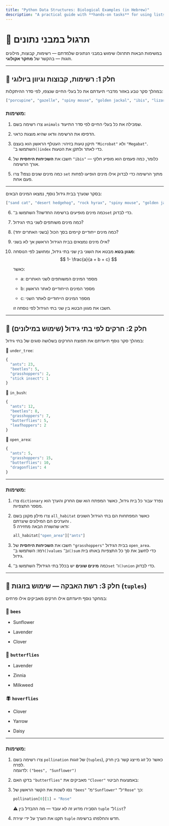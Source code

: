 ```yaml
---
title: "Python Data Structures: Biological Examples (in Hebrew)"
description: "A practical guide with **hands-on tasks** for using lists, dictionaries, tuples, and nested data structures in Python, focusing on real-world applications in biology. writed in Hebrew"
---
```


# 🔬 תרגול במבני נתונים

במשימות הבאות תתרגלו שימוש במבני הנתונים שלמדתם — רשימות, קבוצות, מילונים וזוגות — בהקשר של **מחקר אקולוגי**.

---

## 🐾 חלק 1: רשימות, קבוצות וגיוון ביולוגי

במהלך סקר טבע באזור מדברי תיעדתם את כל בעלי החיים שנצפו, לפי סדר ההיתקלות:

```python
["porcupine", "gazelle", "spiny mouse", "golden jackal", "ibis", "lizard", "gazelle", "rock hyrax", "spiny mouse", "green toad", "ibis", "jackal", "fox", "Megabat", "Megabat", "lizard", "ibis"]
```

### משימות:

1. צרו רשימה בשם `animals` שמכילה את כל בעלי החיים לפי סדר התיעוד.
    
2. הדפיסו את הרשימה וודאו שהיא מוצגת כראוי.
    
3. תיקון טעות בזיהוי: העטלף הראשון הוא בעצם `"Microbat"` ולא `"Megabat"`.  
    השתמשו ב־`()index` כדי לאתר ולתקן את הטעות.
    
4. חשבו את **השכיחות היחסית** של `"ibis"` — כלומר, כמה פעמים הוא מופיע חלקי אורך הרשימה.
    
5. כמה מינים שונים נצפו? צרו `set` מתוך הרשימה כדי לבדוק אילו מינים הופיעו לפחות פעם אחת.
    

---

בסקר שנערך בבית גידול נוסף, נמצאו המינים הבאים:

```python
["sand cat", "desert hedgehog", "rock hyrax", "spiny mouse", "golden jackal", "lizard", "sand cat", "green toad", "golden jackal", "fox", "ibex", "spiny mouse"]
```

6. כמה מינים מופיעים ברשימה החדשה? השתמשו ב־`set` כדי לבדוק.
    
7. כמה מינים משותפים לשני בתי הגידול?
    
8. כמה מינים ייחודיים קיימים בסך הכול (בשני האתרים יחד)?
    
9. אילו מינים נמצאים בבית הגידול הראשון אך לא בשני?
    
10. **מגוון בטא** מבטא את השוני בין שני בתי גידול, ומחושב לפי הנוסחה:
    $$
    1- \frac{a}{a + b + c} $$
    
    כאשר:
    
    - a: מספר המינים המשותפים לשני האתרים
        
    - b: מספר המינים הייחודיים לאתר הראשון
        
    - c: מספר המינים הייחודיים לאתר השני
        
    
    חשבו את מגוון הבטא בין שני בתי הגידול לפי נוסחה זו.
    

---

## 🐜 חלק 2: חרקים לפי בתי גידול (שימוש במילונים)

במהלך סקר נוסף תיעדתם את תפוצת החרקים בשלושה סוגים של בתי גידול:

📍 `under_tree`:

```python
{
  "ants": 23,
  "beetles": 5,
  "grasshoppers": 2,
  "stick insect": 1
}
```

📍 `in_bush`:

```python
{
  "ants": 12,
  "beetles": 8,
  "grasshoppers": 7,
  "butterflies": 5,
  "leafhoppers": 2
}
```

📍 `open_area`:

```python
{
  "ants": 5,
  "grasshoppers": 15,
  "butterflies": 10,
  "dragonflies": 4
}
```

---

### משימות:

1. צרו `dictionary` נפרד עבור כל בית גידול, כאשר המפתח הוא שם החרק והערך הוא מספר התצפיות.
    
2. צרו מילון מקונן בשם `all_habitat` כאשר המפתחות הם בתי הגידול השונים והערכים הם המילונים שיצרתם .  
    ודאו שהשורה הבאה מחזירה 5:
    
    ```python
    all_habitat["open_area"]["ants"]
    ```
    
3. חשבו את **השכיחות היחסית** של `"grasshoppers"` בבית הגידול `open_area`.  
    רמז: השתמשו ב־`()values` וב־`()sum` כדי לחשב את סך כל התצפיות באותו בית גידול.
    
4. כמה **מינים שונים** יש בכלל בתי הגידול? השתמשו ב־`set` ו־`()union` כדי לבדוק.
    

---

## 🌸 חלק 3: רשת האבקה — שימוש בזוגות (`tuples`)

במחקר נוסף תיעדתם אילו חרקים מאביקים אילו פרחים:

### 🐝 `bees`

- Sunflower
    
- Lavender
    
- Clover
    

### 🦋 `butterflies`

- Lavender
    
- Zinnia
    
- Milkweed
    

### 🪰 `hoverflies`

- Clover
    
- Yarrow
    
- Daisy
    

---

### משימות:

1. צרו רשימה בשם `pollination` של זוגות (`tuples`), כאשר כל זוג מייצג קשר בין חרק לפרח.  
    לדוגמה: `("bees", "Sunflower")`
    
2. בדקו האם `"butterflies"` מאביקים את `"Clover"` באמצעות הביטוי:
    
3. נסו לשנות את הקשר הראשון של `"bees"` מ־`"Sunflower"` ל־`"Rose"` כך:
    
    ```python
    pollination[0][1] = "Rose"
    ```
    
    ⚠️ הסבירו מדוע זה לא עובד — מה ההבדל בין `tuple` ל־`list`?
    
4. תקנו את הערך על ידי יצירת `tuple` חדש והחלפתו ברשימה.
    
